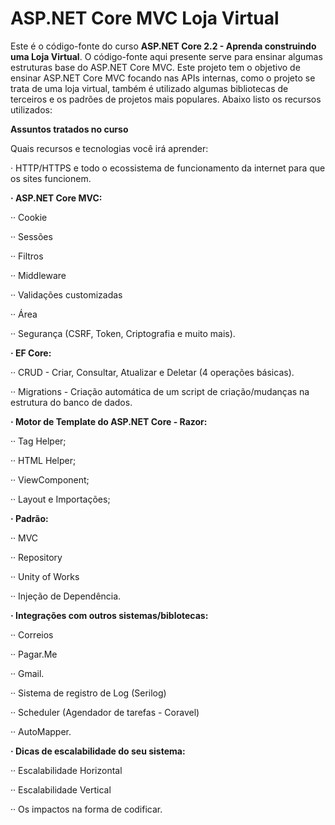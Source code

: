 # ASP.NET Core MVC Loja Virtual
Este é o código-fonte do curso __ASP.NET Core 2.2 - Aprenda construindo uma Loja Virtual__. O código-fonte aqui presente serve para ensinar algumas estruturas base do ASP.NET Core MVC. Este projeto tem o objetivo de ensinar ASP.NET Core MVC focando nas APIs internas, como o projeto se trata de uma loja virtual, também é utilizado algumas bibliotecas de terceiros e os padrões de projetos mais populares. Abaixo listo os recursos utilizados:

__Assuntos tratados no curso__

Quais recursos e tecnologias você irá aprender:

· HTTP/HTTPS e todo o ecossistema de funcionamento da internet para que os sites funcionem.

__· ASP.NET Core MVC:__

·· Cookie

·· Sessões

·· Filtros

·· Middleware

·· Validações customizadas

·· Área

·· Segurança (CSRF, Token, Criptografia e muito mais).

__· EF Core:__

·· CRUD - Criar, Consultar, Atualizar e Deletar (4 operações básicas).

·· Migrations - Criação automática de um script de criação/mudanças na estrutura do banco de dados.

__· Motor de Template do ASP.NET Core - Razor:__

·· Tag Helper;

·· HTML Helper;

·· ViewComponent;

·· Layout e Importações;

__· Padrão:__

·· MVC

·· Repository

·· Unity of Works

·· Injeção de Dependência.

__· Integrações com outros sistemas/biblotecas:__

·· Correios

·· Pagar.Me

·· Gmail.

·· Sistema de registro de Log (Serilog)

·· Scheduler (Agendador de tarefas - Coravel)

·· AutoMapper.

__· Dicas de escalabilidade do seu sistema:__

·· Escalabilidade Horizontal

·· Escalabilidade Vertical

·· Os impactos na forma de codificar.
